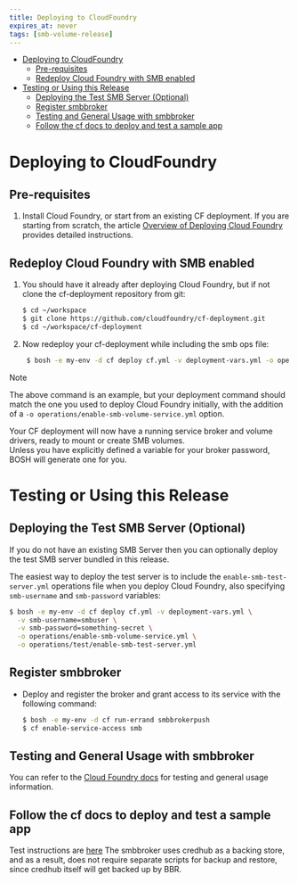 ```yaml
---
title: Deploying to CloudFoundry
expires_at: never
tags: [smb-volume-release]
---
```


<!-- vim-markdown-toc GFM -->

* [Deploying to CloudFoundry](#deploying-to-cloudfoundry)
    * [Pre-requisites](#pre-requisites)
    * [Redeploy Cloud Foundry with SMB enabled](#redeploy-cloud-foundry-with-smb-enabled)
* [Testing or Using this Release](#testing-or-using-this-release)
    * [Deploying the Test SMB Server (Optional)](#deploying-the-test-smb-server-optional)
    * [Register smbbroker](#register-smbbroker)
    * [Testing and General Usage with smbbroker](#testing-and-general-usage-with-smbbroker)
    * [Follow the cf docs to deploy and test a sample app](#follow-the-cf-docs-to-deploy-and-test-a-sample-app)

<!-- vim-markdown-toc -->
# Deploying to CloudFoundry

## Pre-requisites

1. Install Cloud Foundry, or start from an existing CF deployment.  If you are starting from scratch, the article 
    [Overview of Deploying Cloud Foundry](https://docs.cloudfoundry.org/deploying/index.html) provides detailed
    instructions.

## Redeploy Cloud Foundry with SMB enabled

1. You should have it already after deploying Cloud Foundry, but if not clone the cf-deployment repository from git:

    ```bash
    $ cd ~/workspace
    $ git clone https://github.com/cloudfoundry/cf-deployment.git
    $ cd ~/workspace/cf-deployment
    ```

2. Now redeploy your cf-deployment while including the smb ops file:
    
   ```bash
    $ bosh -e my-env -d cf deploy cf.yml -v deployment-vars.yml -o operations/enable-smb-volume-service.yml
    ```
    
> [!NOTE]
> The above command is an example, but your deployment command should match the one you used to deploy Cloud 
Foundry initially, with the addition of a `-o operations/enable-smb-volume-service.yml` option.

Your CF deployment will now have a running service broker and volume drivers, ready to mount or create SMB volumes.  
Unless you have explicitly defined a variable for your broker password, BOSH will generate one for you.

# Testing or Using this Release

## Deploying the Test SMB Server (Optional)

If you do not have an existing SMB Server then you can optionally deploy the test SMB server bundled in this release.

The easiest way to deploy the test server is to include the `enable-smb-test-server.yml` operations file when you deploy
Cloud Foundry, also specifying `smb-username` and `smb-password` variables:

   ```bash
   $ bosh -e my-env -d cf deploy cf.yml -v deployment-vars.yml \
     -v smb-username=smbuser \
     -v smb-password=something-secret \
     -o operations/enable-smb-volume-service.yml \
     -o operations/test/enable-smb-test-server.yml
   ```

## Register smbbroker

* Deploy and register the broker and grant access to its service with the following command:

    ```bash
    $ bosh -e my-env -d cf run-errand smbbrokerpush
    $ cf enable-service-access smb
    ```

## Testing and General Usage with smbbroker

You can refer to the [Cloud Foundry docs](https://docs.cloudfoundry.org/devguide/services/using-vol-services.html#smb) 
for testing and general usage information.

## Follow the cf docs to deploy and test a sample app

Test instructions are [here](https://docs.cloudfoundry.org/devguide/services/using-vol-services.html#smb-sample)
The smbbroker uses credhub as a backing store, and as a result, does not require separate scripts for backup and restore,
since credhub itself will get backed up by BBR.

